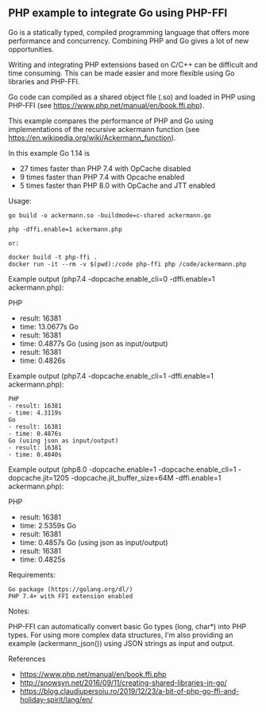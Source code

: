 PHP example to integrate Go using PHP-FFI
------------------------------------------

Go is a statically typed, compiled programming language that offers more performance and concurrency.
Combining PHP and Go gives a lot of new opportunities.

Writing and integrating PHP extensions based on C/C++ can be difficult and time consuming.
This can be made easier and more flexible using Go libraries and PHP-FFI.

Go code can compiled as a shared object file (.so) and loaded in PHP using PHP-FFI
(see https://www.php.net/manual/en/book.ffi.php).

This example compares the performance of PHP and Go using implementations
of the recursive ackermann function (see https://en.wikipedia.org/wiki/Ackermann_function).

In this example Go 1.14 is
- 27 times faster than PHP 7.4 with OpCache disabled
- 9 times faster than PHP 7.4 with Opcache enabled
- 5 times faster than PHP 8.0 with OpCache and JTT enabled

Usage:

    go build -o ackermann.so -buildmode=c-shared ackermann.go

    php -dffi.enable=1 ackermann.php

    or:

    docker build -t php-ffi .
    docker run -it --rm -v $(pwd):/code php-ffi php /code/ackermann.php

Example output (php7.4 -dopcache.enable_cli=0 -dffi.enable=1 ackermann.php):

PHP
- result: 16381
- time: 13.0677s
Go
- result: 16381
- time: 0.4877s
Go (using json as input/output)
- result: 16381
- time: 0.4826s

Example output (php7.4 -dopcache.enable_cli=1 -dffi.enable=1 ackermann.php):

    PHP
    - result: 16381
    - time: 4.3119s
    Go
    - result: 16381
    - time: 0.4876s
    Go (using json as input/output)
    - result: 16381
    - time: 0.4840s

Example output (php8.0 -dopcache.enable=1 -dopcache.enable_cli=1 -dopcache.jit=1205 -dopcache.jit_buffer_size=64M -dffi.enable=1 ackermann.php):

PHP
- result: 16381
- time: 2.5359s
Go
- result: 16381
- time: 0.4857s
Go (using json as input/output)
- result: 16381
- time: 0.4825s

Requirements:

    Go package (https://golang.org/dl/)
    PHP 7.4+ with FFI extension enabled

Notes:

PHP-FFI can automatically convert basic Go types (long, char*) into PHP types.
For using more complex data structures, I'm also providing an example (ackermann_json())
using JSON strings as input and output.

References

- https://www.php.net/manual/en/book.ffi.php
- http://snowsyn.net/2016/09/11/creating-shared-libraries-in-go/
- https://blog.claudiupersoiu.ro/2019/12/23/a-bit-of-php-go-ffi-and-holiday-spirit/lang/en/
